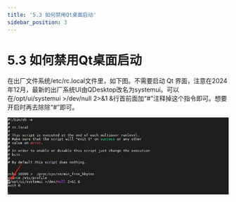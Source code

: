 ```yaml
---
title: '5.3 如何禁用Qt桌面启动'
sidebar_position: 3
---
```


# 5.3 如何禁用Qt桌面启动

在出厂文件系统/etc/rc.local文件里，如下图。不需要启动 Qt 界面，注意在2024年12月，最新的出厂系统UI由QDesktop改名为systemui。可以在/opt/ui/systemui >/dev/null 2>&1 &行首前面加“#”注释掉这个指令即可。想要开启时再去除除“#”即可。

![5.3.1](./img/5.3.1.png)
